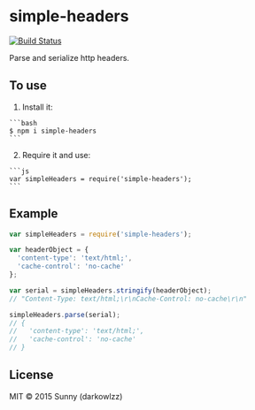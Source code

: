 simple-headers
==============
[![Build Status](https://travis-ci.org/darkowlzz/simple-headers.svg?branch=master)](https://travis-ci.org/darkowlzz/simple-headers)

Parse and serialize http headers.


## To use

  1. Install it:

    ```bash
    $ npm i simple-headers
    ```

  2. Require it and use:

    ```js
    var simpleHeaders = require('simple-headers');
    ```

## Example
```js
var simpleHeaders = require('simple-headers');

var headerObject = {
  'content-type': 'text/html;',
  'cache-control': 'no-cache'
};

var serial = simpleHeaders.stringify(headerObject);
// "Content-Type: text/html;\r\nCache-Control: no-cache\r\n"

simpleHeaders.parse(serial);
// {
//   'content-type': 'text/html;',
//   'cache-control': 'no-cache'
// }
```

## License

MIT &copy; 2015 Sunny (darkowlzz)
